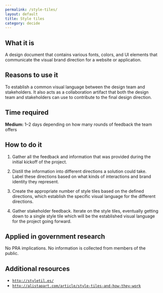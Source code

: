 ```yaml
---
permalink: /style-tiles/
layout: default
title: Style tiles
category: decide
---
```


## What it is

A design document that contains various fonts, colors, and UI elements that communicate the visual brand direction for a website or application.

## Reasons to use it

To establish a common visual language between the design team and stakeholders. It also acts as a collaboration artifact that both the design team and stakeholders can use to contribute to the final design direction.

## Time required

**Medium:** 1–2 days depending on how many rounds of feedback the team offers

## How to do it

1. Gather all the feedback and information that was provided during the initial kickoff of the project.

2. Distill the information into different directions a solution could take. Label these directions based on what kinds of interactions and brand identity they represent.

3. Create the appropriate number of style tiles based on the defined directions, which establish the specific visual language for the different directions.

4. Gather stakeholder feedback. Iterate on the style tiles, eventually getting down to a single style tile which will be the established visual language for the project going forward.

## Applied in government research

No PRA implications. No information is collected from members of the public.

## Additional resources

- [`http://styletil.es/`](http://styletil.es/)
- [`http://alistapart.com/article/style-tiles-and-how-they-work`](http://alistapart.com/article/style-tiles-and-how-they-work)
